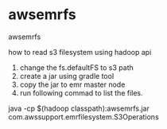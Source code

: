 # awsemrfs
awsemrfs

how to read s3 filesystem using hadoop api

1. change the fs.defaultFS to s3 path 
2. create a jar using gradle tool
3. copy the jar to emr master node
4. run following commad to list the files.

java -cp $(hadoop classpath):awsemrfs.jar com.awssupport.emrfilesystem.S3Operations <s3 path>
